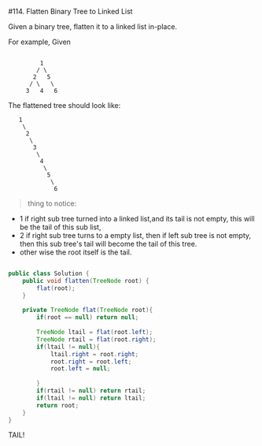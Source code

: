 #114. Flatten Binary Tree to Linked List 

Given a binary tree, flatten it to a linked list in-place.

For example,
Given
```

         1
        / \
       2   5
      / \   \
     3   4   6

```
The flattened tree should look like:
```
   1
    \
     2
      \
       3
        \
         4
          \
           5
            \
             6

```
>thing to notice:
* 1 if right sub tree turned into a linked list,and its tail is not empty, this will be the tail of this sub list, 
* 2 if right sub tree turns to a empty list, then if left sub tree is not empty, then this sub tree's tail will become the tail of this tree.
* other wise the root itself is the tail.



```java

public class Solution {
    public void flatten(TreeNode root) {
        flat(root);
    }
    
    private TreeNode flat(TreeNode root){
        if(root == null) return null;
        
        TreeNode ltail = flat(root.left);
        TreeNode rtail = flat(root.right);
        if(ltail != null){
            ltail.right = root.right;
            root.right = root.left;
            root.left = null;
            
        }
        if(rtail != null) return rtail;
        if(ltail != null) return ltail;
        return root;
    }
}
```
TAIL!
